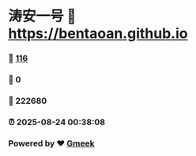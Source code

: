 # 涛安一号 :link: https://bentaoan.github.io 
### :page_facing_up: [116](https://bentaoan.github.io/tag.html) 
### :speech_balloon: 0 
### :hibiscus: 222680 
### :alarm_clock: 2025-08-24 00:38:08 
### Powered by :heart: [Gmeek](https://github.com/Meekdai/Gmeek)
